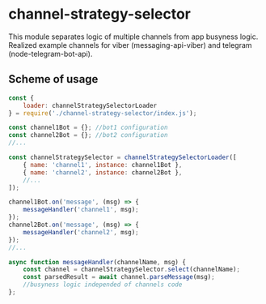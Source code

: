 # channel-strategy-selector

This module separates logic of multiple channels from app busyness logic. Realized example channels for viber (messaging-api-viber) and telegram (node-telegram-bot-api).

## Scheme of usage 
`````javascript
const {
    loader: channelStrategySelectorLoader
} = require('./channel-strategy-selector/index.js');

const channel1Bot = {}; //bot1 configuration
const channel2Bot = {}; //bot2 configuration
//...

const channelStrategySelector = channelStrategySelectorLoader([
    { name: 'channel1', instance: channel1Bot },
    { name: 'channel2', instance: channel2Bot },
    //...
]);

channel1Bot.on('message', (msg) => {
    messageHandler('channel1', msg);
});
channel2Bot.on('message', (msg) => {
    messageHandler('channel2', msg);
});
//...

async function messageHandler(channelName, msg) {
    const channel = channelStrategySelector.select(channelName);
    const parsedResult = await channel.parseMessage(msg);
    //busyness logic independed of channels code
};
`````
